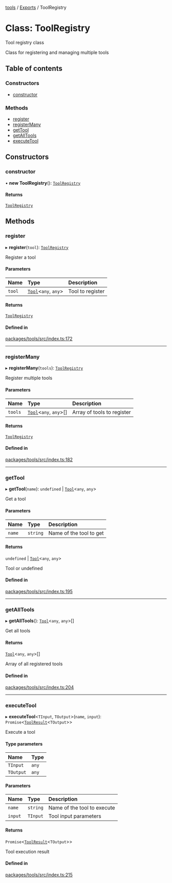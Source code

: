 <!-- 
 ⚠️  AUTO-GENERATED FILE - DO NOT EDIT MANUALLY
 This file is automatically generated by scripts/docs-generator.js
 To make changes, edit the source TypeScript files or update the generator script
-->

[tools](../../) / [Exports](../modules) / ToolRegistry

# Class: ToolRegistry

Tool registry class

Class for registering and managing multiple tools

## Table of contents

### Constructors

- [constructor](ToolRegistry#constructor)

### Methods

- [register](ToolRegistry#register)
- [registerMany](ToolRegistry#registermany)
- [getTool](ToolRegistry#gettool)
- [getAllTools](ToolRegistry#getalltools)
- [executeTool](ToolRegistry#executetool)

## Constructors

### constructor

• **new ToolRegistry**(): [`ToolRegistry`](ToolRegistry)

#### Returns

[`ToolRegistry`](ToolRegistry)

## Methods

### register

▸ **register**(`tool`): [`ToolRegistry`](ToolRegistry)

Register a tool

#### Parameters

| Name | Type | Description |
| :------ | :------ | :------ |
| `tool` | [`Tool`](../interfaces/Tool)\<`any`, `any`\> | Tool to register |

#### Returns

[`ToolRegistry`](ToolRegistry)

#### Defined in

[packages/tools/src/index.ts:172](https://github.com/woojubb/robota/blob/c50179e56752f80ea03c64201e29ab12275152bf/packages/tools/src/index.ts#L172)

___

### registerMany

▸ **registerMany**(`tools`): [`ToolRegistry`](ToolRegistry)

Register multiple tools

#### Parameters

| Name | Type | Description |
| :------ | :------ | :------ |
| `tools` | [`Tool`](../interfaces/Tool)\<`any`, `any`\>[] | Array of tools to register |

#### Returns

[`ToolRegistry`](ToolRegistry)

#### Defined in

[packages/tools/src/index.ts:182](https://github.com/woojubb/robota/blob/c50179e56752f80ea03c64201e29ab12275152bf/packages/tools/src/index.ts#L182)

___

### getTool

▸ **getTool**(`name`): `undefined` \| [`Tool`](../interfaces/Tool)\<`any`, `any`\>

Get a tool

#### Parameters

| Name | Type | Description |
| :------ | :------ | :------ |
| `name` | `string` | Name of the tool to get |

#### Returns

`undefined` \| [`Tool`](../interfaces/Tool)\<`any`, `any`\>

Tool or undefined

#### Defined in

[packages/tools/src/index.ts:195](https://github.com/woojubb/robota/blob/c50179e56752f80ea03c64201e29ab12275152bf/packages/tools/src/index.ts#L195)

___

### getAllTools

▸ **getAllTools**(): [`Tool`](../interfaces/Tool)\<`any`, `any`\>[]

Get all tools

#### Returns

[`Tool`](../interfaces/Tool)\<`any`, `any`\>[]

Array of all registered tools

#### Defined in

[packages/tools/src/index.ts:204](https://github.com/woojubb/robota/blob/c50179e56752f80ea03c64201e29ab12275152bf/packages/tools/src/index.ts#L204)

___

### executeTool

▸ **executeTool**\<`TInput`, `TOutput`\>(`name`, `input`): `Promise`\<[`ToolResult`](../interfaces/ToolResult)\<`TOutput`\>\>

Execute a tool

#### Type parameters

| Name | Type |
| :------ | :------ |
| `TInput` | `any` |
| `TOutput` | `any` |

#### Parameters

| Name | Type | Description |
| :------ | :------ | :------ |
| `name` | `string` | Name of the tool to execute |
| `input` | `TInput` | Tool input parameters |

#### Returns

`Promise`\<[`ToolResult`](../interfaces/ToolResult)\<`TOutput`\>\>

Tool execution result

#### Defined in

[packages/tools/src/index.ts:215](https://github.com/woojubb/robota/blob/c50179e56752f80ea03c64201e29ab12275152bf/packages/tools/src/index.ts#L215)
